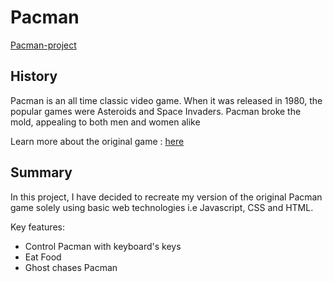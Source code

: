 # Pacman 
[Pacman-project](https://bppandre.github.io/jsProject-pacman/)

## History

Pacman is an all time classic video game.
When it was released in 1980, the popular games were Asteroids and Space Invaders.
Pacman broke the mold, appealing to both men and women alike

Learn more about the original game : [here](https://en.wikipedia.org/wiki/Pac-Man)

## Summary

In this project, I have decided to recreate my version of the original Pacman game solely using basic web technologies i.e
Javascript, CSS and HTML.

Key features:
* Control Pacman with keyboard's keys
* Eat Food  
* Ghost chases Pacman

